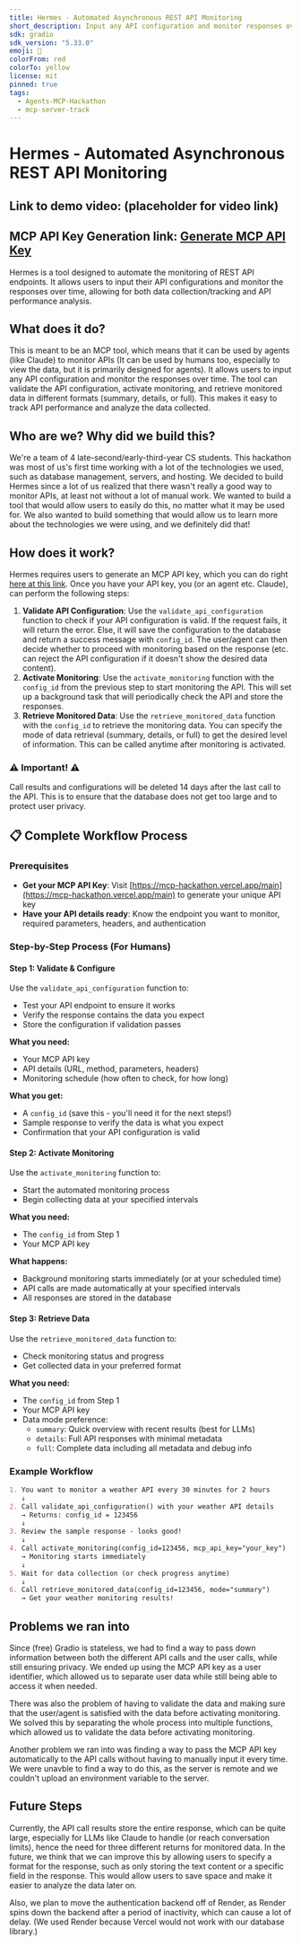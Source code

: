 ```yaml
---
title: Hermes - Automated Asynchronous REST API Monitoring
short_description: Input any API configuration and monitor responses over time.
sdk: gradio
sdk_version: "5.33.0"
emoji: 🪽
colorFrom: red
colorTo: yellow
license: mit
pinned: true
tags:
  - Agents-MCP-Hackathon
  - mcp-server-track
---
```


# Hermes - Automated Asynchronous REST API Monitoring

## Link to demo video: (placeholder for video link)

## MCP API Key Generation link: [Generate MCP API Key](https://mcp-hackathon.vercel.app/main)

Hermes is a tool designed to automate the monitoring of REST API endpoints. It allows users to input their API configurations and monitor the responses over time, allowing for both data collection/tracking and API performance analysis.

## What does it do?

This is meant to be an MCP tool, which means that it can be used by agents (like Claude) to monitor APIs (It can be used by humans too, especially to view the data, but it is primarily designed for agents). It allows users to input any API configuration and monitor the responses over time. The tool can validate the API configuration, activate monitoring, and retrieve monitored data in different formats (summary, details, or full). This makes it easy to track API performance and analyze the data collected.

## Who are we? Why did we build this?

We're a team of 4 late-second/early-third-year CS students. This hackathon was most of us's first time working with a lot of the technologies we used, such as database management, servers, and hosting. We decided to build Hermes since a lot of us realized that there wasn't really a good way to monitor APIs, at least not without a lot of manual work. We wanted to build a tool that would allow users to easily do this, no matter what it may be used for. We also wanted to build something that would allow us to learn more about the technologies we were using, and we definitely did that!

## How does it work?

Hermes requires users to generate an MCP API key, which you can do right [here at this link](https://mcp-hackathon.vercel.app/main). Once you have your API key, you (or an agent etc. Claude), can perform the following steps:

1. **Validate API Configuration**: Use the `validate_api_configuration` function to check if your API configuration is valid. If the request fails, it will return the error. Else, it will save the configuration to the database and return a success message with `config_id`. The user/agent can then decide whether to proceed with monitoring based on the response (etc. can reject the API configuration if it doesn't show the desired data content).
2. **Activate Monitoring**: Use the `activate_monitoring` function with the `config_id` from the previous step to start monitoring the API. This will set up a background task that will periodically check the API and store the responses.
3. **Retrieve Monitored Data**: Use the `retrieve_monitored_data` function with the `config_id` to retrieve the monitoring data. You can specify the mode of data retrieval (summary, details, or full) to get the desired level of information. This can be called anytime after monitoring is activated.

### ⚠️ Important! ⚠️

Call results and configurations will be deleted 14 days after the last call to the API. This is to ensure that the database does not get too large and to protect user privacy.

## 📋 Complete Workflow Process

### Prerequisites

- **Get your MCP API Key**: Visit [https://mcp-hackathon.vercel.app/main](https://mcp-hackathon.vercel.app/main) to generate your unique API key
- **Have your API details ready**: Know the endpoint you want to monitor, required parameters, headers, and authentication

### Step-by-Step Process (For Humans)

#### **Step 1: Validate & Configure**

Use the `validate_api_configuration` function to:

- Test your API endpoint to ensure it works
- Verify the response contains the data you expect
- Store the configuration if validation passes

**What you need:**

- Your MCP API key
- API details (URL, method, parameters, headers)
- Monitoring schedule (how often to check, for how long)

**What you get:**

- A `config_id` (save this - you'll need it for the next steps!)
- Sample response to verify the data is what you expect
- Confirmation that your API configuration is valid

#### **Step 2: Activate Monitoring**

Use the `activate_monitoring` function to:

- Start the automated monitoring process
- Begin collecting data at your specified intervals

**What you need:**

- The `config_id` from Step 1
- Your MCP API key

**What happens:**

- Background monitoring starts immediately (or at your scheduled time)
- API calls are made automatically at your specified intervals
- All responses are stored in the database

#### **Step 3: Retrieve Data**

Use the `retrieve_monitored_data` function to:

- Check monitoring status and progress
- Get collected data in your preferred format

**What you need:**

- The `config_id` from Step 1
- Your MCP API key
- Data mode preference:
  - `summary`: Quick overview with recent results (best for LLMs)
  - `details`: Full API responses with minimal metadata
  - `full`: Complete data including all metadata and debug info

### Example Workflow

```md
1. You want to monitor a weather API every 30 minutes for 2 hours
   ↓
2. Call validate_api_configuration() with your weather API details
   → Returns: config_id = 123456
   ↓
3. Review the sample response - looks good!
   ↓
4. Call activate_monitoring(config_id=123456, mcp_api_key="your_key")
   → Monitoring starts immediately
   ↓
5. Wait for data collection (or check progress anytime)
   ↓
6. Call retrieve_monitored_data(config_id=123456, mode="summary")
   → Get your weather monitoring results!
```

## Problems we ran into

Since (free) Gradio is stateless, we had to find a way to pass down information between both the different API calls and the user calls, while still ensuring privacy. We ended up using the MCP API key as a user identifier, which allowed us to separate user data while still being able to access it when needed.

There was also the problem of having to validate the data and making sure that the user/agent is satisfied with the data before activating monitoring. We solved this by separating the whole process into multiple functions, which allowed us to validate the data before activating monitoring.

Another problem we ran into was finding a way to pass the MCP API key automatically to the API calls without having to manually input it every time. We were unavble to find a way to do this, as the server is remote and we couldn't upload an environment variable to the server.

## Future Steps

Currently, the API call results store the entire response, which can be quite large, especially for LLMs like Claude to handle (or reach conversation limits), hence the need for three different returns for monitored data. In the future, we think that we can improve this by allowing users to specify a format for the response, such as only storing the text content or a specific field in the response. This would allow users to save space and make it easier to analyze the data later on.

Also, we plan to move the authentication backend off of Render, as Render spins down the backend after a period of inactivity, which can cause a lot of delay. (We used Render because Vercel would not work with our database library.)
